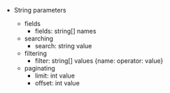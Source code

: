 - String parameters

    - fields
        - fields: string[] names
    - searching
        - search: string value
    - filtering
        - filter: string[] values {name: operator: value}
    - paginating
        - limit: int value
        - offset: int value